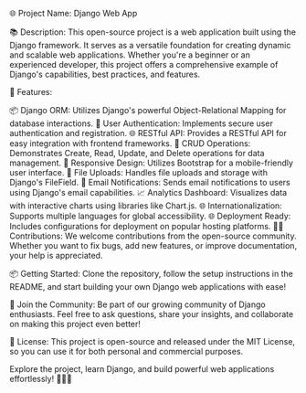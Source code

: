 🌐 Project Name: Django Web App

📚 Description: This open-source project is a web application built using the Django framework. It serves as a versatile foundation for creating dynamic and scalable web applications. Whether you're a beginner or an experienced developer, this project offers a comprehensive example of Django's capabilities, best practices, and features.

🔧 Features:


📦 Django ORM: Utilizes Django's powerful Object-Relational Mapping for database interactions.
🌟 User Authentication: Implements secure user authentication and registration.
🌐 RESTful API: Provides a RESTful API for easy integration with frontend frameworks.
📝 CRUD Operations: Demonstrates Create, Read, Update, and Delete operations for data management.
🚀 Responsive Design: Utilizes Bootstrap for a mobile-friendly user interface.
📂 File Uploads: Handles file uploads and storage with Django's FileField.
📧 Email Notifications: Sends email notifications to users using Django's email capabilities.
📈 Analytics Dashboard: Visualizes data with interactive charts using libraries like Chart.js.
🌐 Internationalization: Supports multiple languages for global accessibility.
🌐 Deployment Ready: Includes configurations for deployment on popular hosting platforms.
👨‍💻 Contributions: We welcome contributions from the open-source community. Whether you want to fix bugs, add new features, or improve documentation, your help is appreciated.

📦 Getting Started: Clone the repository, follow the setup instructions in the README, and start building your own Django web applications with ease!

🚀 Join the Community: Be part of our growing community of Django enthusiasts. Feel free to ask questions, share your insights, and collaborate on making this project even better!

📄 License: This project is open-source and released under the MIT License, so you can use it for both personal and commercial purposes.

Explore the project, learn Django, and build powerful web applications effortlessly! 🐍🌐🚀
